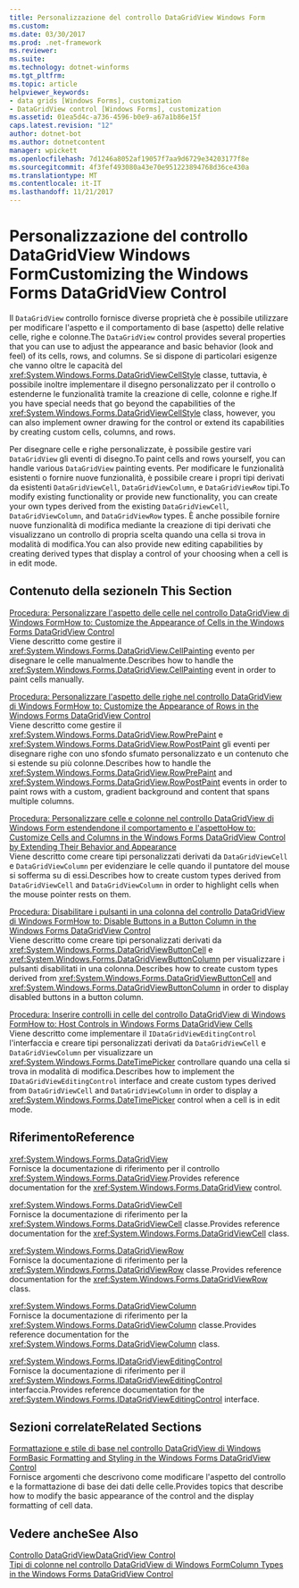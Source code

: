 ```yaml
---
title: Personalizzazione del controllo DataGridView Windows Form
ms.custom: 
ms.date: 03/30/2017
ms.prod: .net-framework
ms.reviewer: 
ms.suite: 
ms.technology: dotnet-winforms
ms.tgt_pltfrm: 
ms.topic: article
helpviewer_keywords:
- data grids [Windows Forms], customization
- DataGridView control [Windows Forms], customization
ms.assetid: 01ea5d4c-a736-4596-b0e9-a67a1b86e15f
caps.latest.revision: "12"
author: dotnet-bot
ms.author: dotnetcontent
manager: wpickett
ms.openlocfilehash: 7d1246a8052af19057f7aa9d6729e34203177f8e
ms.sourcegitcommit: 4f3fef493080a43e70e951223894768d36ce430a
ms.translationtype: MT
ms.contentlocale: it-IT
ms.lasthandoff: 11/21/2017
---
```

# <a name="customizing-the-windows-forms-datagridview-control"></a><span data-ttu-id="6ce11-102">Personalizzazione del controllo DataGridView Windows Form</span><span class="sxs-lookup"><span data-stu-id="6ce11-102">Customizing the Windows Forms DataGridView Control</span></span>
<span data-ttu-id="6ce11-103">Il `DataGridView` controllo fornisce diverse proprietà che è possibile utilizzare per modificare l'aspetto e il comportamento di base (aspetto) delle relative celle, righe e colonne.</span><span class="sxs-lookup"><span data-stu-id="6ce11-103">The `DataGridView` control provides several properties that you can use to adjust the appearance and basic behavior (look and feel) of its cells, rows, and columns.</span></span> <span data-ttu-id="6ce11-104">Se si dispone di particolari esigenze che vanno oltre le capacità del <xref:System.Windows.Forms.DataGridViewCellStyle> classe, tuttavia, è possibile inoltre implementare il disegno personalizzato per il controllo o estenderne le funzionalità tramite la creazione di celle, colonne e righe.</span><span class="sxs-lookup"><span data-stu-id="6ce11-104">If you have special needs that go beyond the capabilities of the <xref:System.Windows.Forms.DataGridViewCellStyle> class, however, you can also implement owner drawing for the control or extend its capabilities by creating custom cells, columns, and rows.</span></span>  
  
 <span data-ttu-id="6ce11-105">Per disegnare celle e righe personalizzate, è possibile gestire vari `DataGridView` gli eventi di disegno.</span><span class="sxs-lookup"><span data-stu-id="6ce11-105">To paint cells and rows yourself, you can handle various `DataGridView` painting events.</span></span> <span data-ttu-id="6ce11-106">Per modificare le funzionalità esistenti o fornire nuove funzionalità, è possibile creare i propri tipi derivati da esistenti `DataGridViewCell`, `DataGridViewColumn`, e `DataGridViewRow` tipi.</span><span class="sxs-lookup"><span data-stu-id="6ce11-106">To modify existing functionality or provide new functionality, you can create your own types derived from the existing `DataGridViewCell`, `DataGridViewColumn`, and `DataGridViewRow` types.</span></span> <span data-ttu-id="6ce11-107">È anche possibile fornire nuove funzionalità di modifica mediante la creazione di tipi derivati che visualizzano un controllo di propria scelta quando una cella si trova in modalità di modifica.</span><span class="sxs-lookup"><span data-stu-id="6ce11-107">You can also provide new editing capabilities by creating derived types that display a control of your choosing when a cell is in edit mode.</span></span>  
  
## <a name="in-this-section"></a><span data-ttu-id="6ce11-108">Contenuto della sezione</span><span class="sxs-lookup"><span data-stu-id="6ce11-108">In This Section</span></span>  
 [<span data-ttu-id="6ce11-109">Procedura: Personalizzare l'aspetto delle celle nel controllo DataGridView di Windows Form</span><span class="sxs-lookup"><span data-stu-id="6ce11-109">How to: Customize the Appearance of Cells in the Windows Forms DataGridView Control</span></span>](../../../../docs/framework/winforms/controls/customize-the-appearance-of-cells-in-the-datagrid.md)  
 <span data-ttu-id="6ce11-110">Viene descritto come gestire il <xref:System.Windows.Forms.DataGridView.CellPainting> evento per disegnare le celle manualmente.</span><span class="sxs-lookup"><span data-stu-id="6ce11-110">Describes how to handle the <xref:System.Windows.Forms.DataGridView.CellPainting> event in order to paint cells manually.</span></span>  
  
 [<span data-ttu-id="6ce11-111">Procedura: Personalizzare l'aspetto delle righe nel controllo DataGridView di Windows Form</span><span class="sxs-lookup"><span data-stu-id="6ce11-111">How to: Customize the Appearance of Rows in the Windows Forms DataGridView Control</span></span>](../../../../docs/framework/winforms/controls/customize-the-appearance-of-rows-in-the-datagrid.md)  
 <span data-ttu-id="6ce11-112">Viene descritto come gestire il <xref:System.Windows.Forms.DataGridView.RowPrePaint> e <xref:System.Windows.Forms.DataGridView.RowPostPaint> gli eventi per disegnare righe con uno sfondo sfumato personalizzato e un contenuto che si estende su più colonne.</span><span class="sxs-lookup"><span data-stu-id="6ce11-112">Describes how to handle the <xref:System.Windows.Forms.DataGridView.RowPrePaint> and <xref:System.Windows.Forms.DataGridView.RowPostPaint> events in order to paint rows with a custom, gradient background and content that spans multiple columns.</span></span>  
  
 [<span data-ttu-id="6ce11-113">Procedura: Personalizzare celle e colonne nel controllo DataGridView di Windows Form estendendone il comportamento e l'aspetto</span><span class="sxs-lookup"><span data-stu-id="6ce11-113">How to: Customize Cells and Columns in the Windows Forms DataGridView Control by Extending Their Behavior and Appearance</span></span>](../../../../docs/framework/winforms/controls/customize-cells-and-columns-in-the-datagrid-by-extending-behavior.md)  
 <span data-ttu-id="6ce11-114">Viene descritto come creare tipi personalizzati derivati da `DataGridViewCell` e `DataGridViewColumn` per evidenziare le celle quando il puntatore del mouse si sofferma su di essi.</span><span class="sxs-lookup"><span data-stu-id="6ce11-114">Describes how to create custom types derived from `DataGridViewCell` and `DataGridViewColumn` in order to highlight cells when the mouse pointer rests on them.</span></span>  
  
 [<span data-ttu-id="6ce11-115">Procedura: Disabilitare i pulsanti in una colonna del controllo DataGridView di Windows Form</span><span class="sxs-lookup"><span data-stu-id="6ce11-115">How to: Disable Buttons in a Button Column in the Windows Forms DataGridView Control</span></span>](../../../../docs/framework/winforms/controls/disable-buttons-in-a-button-column-in-the-datagrid.md)  
 <span data-ttu-id="6ce11-116">Viene descritto come creare tipi personalizzati derivati da <xref:System.Windows.Forms.DataGridViewButtonCell> e <xref:System.Windows.Forms.DataGridViewButtonColumn> per visualizzare i pulsanti disabilitati in una colonna.</span><span class="sxs-lookup"><span data-stu-id="6ce11-116">Describes how to create custom types derived from <xref:System.Windows.Forms.DataGridViewButtonCell> and <xref:System.Windows.Forms.DataGridViewButtonColumn> in order to display disabled buttons in a button column.</span></span>  
  
 [<span data-ttu-id="6ce11-117">Procedura: Inserire controlli in celle del controllo DataGridView di Windows Form</span><span class="sxs-lookup"><span data-stu-id="6ce11-117">How to: Host Controls in Windows Forms DataGridView Cells</span></span>](../../../../docs/framework/winforms/controls/how-to-host-controls-in-windows-forms-datagridview-cells.md)  
 <span data-ttu-id="6ce11-118">Viene descritto come implementare il `IDataGridViewEditingControl` l'interfaccia e creare tipi personalizzati derivati da `DataGridViewCell` e `DataGridViewColumn` per visualizzare un <xref:System.Windows.Forms.DateTimePicker> controllare quando una cella si trova in modalità di modifica.</span><span class="sxs-lookup"><span data-stu-id="6ce11-118">Describes how to implement the `IDataGridViewEditingControl` interface and create custom types derived from `DataGridViewCell` and `DataGridViewColumn` in order to display a <xref:System.Windows.Forms.DateTimePicker> control when a cell is in edit mode.</span></span>  
  
## <a name="reference"></a><span data-ttu-id="6ce11-119">Riferimento</span><span class="sxs-lookup"><span data-stu-id="6ce11-119">Reference</span></span>  
 <xref:System.Windows.Forms.DataGridView>  
 <span data-ttu-id="6ce11-120">Fornisce la documentazione di riferimento per il controllo <xref:System.Windows.Forms.DataGridView>.</span><span class="sxs-lookup"><span data-stu-id="6ce11-120">Provides reference documentation for the <xref:System.Windows.Forms.DataGridView> control.</span></span>  
  
 <xref:System.Windows.Forms.DataGridViewCell>  
 <span data-ttu-id="6ce11-121">Fornisce la documentazione di riferimento per la <xref:System.Windows.Forms.DataGridViewCell> classe.</span><span class="sxs-lookup"><span data-stu-id="6ce11-121">Provides reference documentation for the <xref:System.Windows.Forms.DataGridViewCell> class.</span></span>  
  
 <xref:System.Windows.Forms.DataGridViewRow>  
 <span data-ttu-id="6ce11-122">Fornisce la documentazione di riferimento per la <xref:System.Windows.Forms.DataGridViewRow> classe.</span><span class="sxs-lookup"><span data-stu-id="6ce11-122">Provides reference documentation for the <xref:System.Windows.Forms.DataGridViewRow> class.</span></span>  
  
 <xref:System.Windows.Forms.DataGridViewColumn>  
 <span data-ttu-id="6ce11-123">Fornisce la documentazione di riferimento per la <xref:System.Windows.Forms.DataGridViewColumn> classe.</span><span class="sxs-lookup"><span data-stu-id="6ce11-123">Provides reference documentation for the <xref:System.Windows.Forms.DataGridViewColumn> class.</span></span>  
  
 <xref:System.Windows.Forms.IDataGridViewEditingControl>  
 <span data-ttu-id="6ce11-124">Fornisce la documentazione di riferimento per il <xref:System.Windows.Forms.IDataGridViewEditingControl> interfaccia.</span><span class="sxs-lookup"><span data-stu-id="6ce11-124">Provides reference documentation for the <xref:System.Windows.Forms.IDataGridViewEditingControl> interface.</span></span>  
  
## <a name="related-sections"></a><span data-ttu-id="6ce11-125">Sezioni correlate</span><span class="sxs-lookup"><span data-stu-id="6ce11-125">Related Sections</span></span>  
 [<span data-ttu-id="6ce11-126">Formattazione e stile di base nel controllo DataGridView di Windows Form</span><span class="sxs-lookup"><span data-stu-id="6ce11-126">Basic Formatting and Styling in the Windows Forms DataGridView Control</span></span>](../../../../docs/framework/winforms/controls/basic-formatting-and-styling-in-the-windows-forms-datagridview-control.md)  
 <span data-ttu-id="6ce11-127">Fornisce argomenti che descrivono come modificare l'aspetto del controllo e la formattazione di base dei dati delle celle.</span><span class="sxs-lookup"><span data-stu-id="6ce11-127">Provides topics that describe how to modify the basic appearance of the control and the display formatting of cell data.</span></span>  
  
## <a name="see-also"></a><span data-ttu-id="6ce11-128">Vedere anche</span><span class="sxs-lookup"><span data-stu-id="6ce11-128">See Also</span></span>  
 [<span data-ttu-id="6ce11-129">Controllo DataGridView</span><span class="sxs-lookup"><span data-stu-id="6ce11-129">DataGridView Control</span></span>](../../../../docs/framework/winforms/controls/datagridview-control-windows-forms.md)  
 [<span data-ttu-id="6ce11-130">Tipi di colonne nel controllo DataGridView di Windows Form</span><span class="sxs-lookup"><span data-stu-id="6ce11-130">Column Types in the Windows Forms DataGridView Control</span></span>](../../../../docs/framework/winforms/controls/column-types-in-the-windows-forms-datagridview-control.md)
